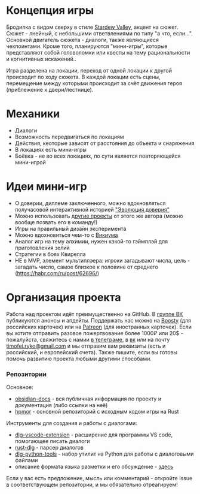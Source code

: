# Концепция игры

Бродилка с видом сверху в стиле [Stardew Valley](https://www.stardewvalley.net/), акцент на сюжет. Сюжет - лнейный, с небольшими ответвлениями по типу "а что, если...". Основной двигатель сюжета - диалоги, также являющиеся чекпоинтами. Кроме того, планируются "мини-игры", которые представляют собой головоломки или квесты на тему рациональности и когнитивных искажений..

Игра разделена на локации, переход от одной локации к другой происходит по ходу сюжета. В каждой локации есть сцены, перемещение между которыми происходит за счёт движения героя (приблежение к двери/лестнице).

# Механики
- Диалоги
- Возможность передвигаться по локациям
- Действия, кеоторые зависят от расстояния до объекта и снаряжения
- В локациях есть мини-игры
- Боёвка - не во всех локациях, по сути является повторяющейся мини-игрой

# Идеи мини-игр

- О доверии, диллеме заключенного, можно вдохновляться получасовой интерактивной историей ["Эволюция доверия"](https://notdotteam.github.io/trust/)
- Можно использовать [другие проекты](https://ncase.me/) от этого же автора (можно вообще позвать его в команду!)
- Игры на правильный дизайн эксперимента
- Можно вдохновиться чем-то с [Викиума](https://wikium.ru/)
- Аналог игр на тему алхимии, нужен какой-то гэймплэй для приготовления зелий
- Стратегии в боях Квирелла
- НЕ в MVP, элемент мультиплэера: игроки загадывают числа, цель - загадать число, самое близкое к половине от среднего (https://habr.com/ru/post/62696/)

# Организация проекта

Работа над проектом идёт преимущественно на GitHub. В [группе ВК](https://vk.com/pottersnap) публикуются анонсы и апдейты. Поддержать нас можно на [Boosty](https://boosty.to/pottersnap) (для российских карточек) или на [Patreon](https://www.patreon.com/pottersnap) (для иностранных карточек). Если вы хотите отправить разовое пожертвование более 1000₽ или 20$ - пожалуйста, свяжитесь с намии [в телеграме](https://t.me/timofeiryko), в [вк](https://vk.com/nitrogenous_base) или на почту timofei.ryko@gmail.com и мы отправим вам реквизиты (есть и российский, и европейский счета). Также пишите, если вы готовы помочь развитию проекта любыми другими способами.

### Репозитории

Основное:
- [obsidian-docs](https://github.com/hpmor-game/obsidian-docs) - вся публичная информация по проекту и документация (либо ссылки на неё)
- [hpmor](https://github.com/hpmor-game/hpmor) - основной репозиторий с исходным кодом игры на Rust

Инструменты для создания и работы с диалогами:
- [dlg-vscode-extension](https://github.com/hpmor-game/dlg-vscode-extension) - расширение для программы VS code, помогающее писать диалоги
- [rust-dlg](https://github.com/hpmor-game/rust-dlg) - парсер диалогов
- [dlg-python-tools](https://github.com/hpmor-game/dlg-python-tools) - набор утилит на Python для работы с диалоговыми файлами
- описание формата языка разметки и его обсуждение - [здесь](https://github.com/hpmor-game/hpmor/issues/7)

Если у вас есть предложение, мысль или комментарий - откройте Issue в соответствующем репозитории, и мы обязательно отреагируем!
